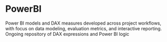 # PowerBI
Power BI models and DAX measures developed across project workflows, with focus on data modeling, evaluation metrics, and interactive reporting.
Ongoing repository of DAX expressions and Power BI logic 
